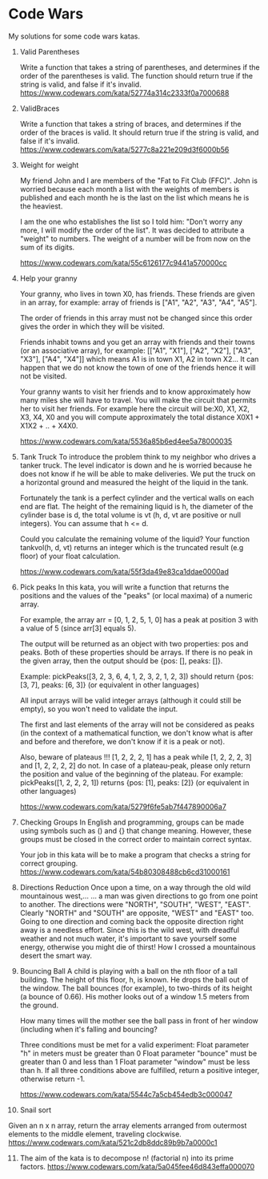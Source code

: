 # Code Wars

My solutions for some code wars katas.

1. Valid Parentheses

   Write a function that takes a string of parentheses, and determines if the order of the parentheses is valid. The
   function should return true if the string is valid, and false if it's invalid.
   https://www.codewars.com/kata/52774a314c2333f0a7000688


2. ValidBraces

   Write a function that takes a string of braces, and determines if the order of the braces is valid. It should return
   true if the string is valid, and false if it's invalid.
   https://www.codewars.com/kata/5277c8a221e209d3f6000b56


3. Weight for weight

   My friend John and I are members of the "Fat to Fit Club (FFC)". John is worried because each month a list with the
   weights of members is published and each month he is the last on the list which means he is the heaviest.

   I am the one who establishes the list so I told him: "Don't worry any more, I will modify the order of the list". It
   was decided to attribute a "weight" to numbers. The weight of a number will be from now on the sum of its digits.

   https://www.codewars.com/kata/55c6126177c9441a570000cc


4. Help your granny

   Your granny, who lives in town X0, has friends. These friends are given in an array, for example: array of friends
   is ["A1", "A2", "A3", "A4", "A5"].

   The order of friends in this array must not be changed since this order gives the order in which they will be
   visited.

   Friends inhabit towns and you get an array with friends and their towns (or an associative array), for
   example: [["A1", "X1"], ["A2", "X2"], ["A3", "X3"], ["A4", "X4"]] which means A1 is in town X1, A2 in town X2... It
   can happen that we do not know the town of one of the friends hence it will not be visited.

   Your granny wants to visit her friends and to know approximately how many miles she will have to travel. You will
   make the circuit that permits her to visit her friends. For example here the circuit will be:X0, X1, X2, X3, X4, X0
   and you will compute approximately the total distance X0X1 + X1X2 + .. + X4X0.

   https://www.codewars.com/kata/5536a85b6ed4ee5a78000035

5. Tank Truck To introduce the problem think to my neighbor who drives a tanker truck. The level indicator is down and
   he is worried because he does not know if he will be able to make deliveries. We put the truck on a horizontal ground
   and measured the height of the liquid in the tank.

   Fortunately the tank is a perfect cylinder and the vertical walls on each end are flat. The height of the remaining
   liquid is h, the diameter of the cylinder base is d, the total volume is vt (h, d, vt are positive or null integers).
   You can assume that h <= d.

   Could you calculate the remaining volume of the liquid? Your function tankvol(h, d, vt) returns an integer which is
   the truncated result (e.g floor) of your float calculation.

   https://www.codewars.com/kata/55f3da49e83ca1ddae0000ad
6. Pick peaks In this kata, you will write a function that returns the positions and the values of the "peaks" (or local
   maxima) of a numeric array.

   For example, the array arr = [0, 1, 2, 5, 1, 0] has a peak at position 3 with a value of 5 (since arr[3] equals 5).

   The output will be returned as an object with two properties: pos and peaks. Both of these properties should be
   arrays. If there is no peak in the given array, then the output should be {pos: [], peaks: []}.

   Example: pickPeaks([3, 2, 3, 6, 4, 1, 2, 3, 2, 1, 2, 3]) should return {pos: [3, 7], peaks: [6, 3]} (or equivalent in
   other languages)

   All input arrays will be valid integer arrays (although it could still be empty), so you won't need to validate the
   input.

   The first and last elements of the array will not be considered as peaks (in the context of a mathematical function,
   we don't know what is after and before and therefore, we don't know if it is a peak or not).

   Also, beware of plateaus !!! [1, 2, 2, 2, 1] has a peak while [1, 2, 2, 2, 3] and [1, 2, 2, 2, 2] do not. In case of
   a plateau-peak, please only return the position and value of the beginning of the plateau. For example:
   pickPeaks([1, 2, 2, 2, 1]) returns {pos: [1], peaks: [2]} (or equivalent in other languages)

   https://www.codewars.com/kata/5279f6fe5ab7f447890006a7

7. Checking Groups In English and programming, groups can be made using symbols such as () and {} that change meaning.
   However, these groups must be closed in the correct order to maintain correct syntax.

   Your job in this kata will be to make a program that checks a string for correct grouping.
   https://www.codewars.com/kata/54b80308488cb6cd31000161

8. Directions Reduction 
   Once upon a time, on a way through the old wild mountainous west,… … a man was given directions
   to go from one point to another. The directions were "NORTH", "SOUTH", "WEST", "EAST". Clearly "NORTH" and "SOUTH"
   are opposite, "WEST" and "EAST" too. Going to one direction and coming back the opposite direction right away is a needless effort. Since this is the wild west, with dreadful weather and not much water, it's important to save yourself some energy, otherwise you might die of thirst! How I crossed a mountainous desert the smart way.

9. Bouncing Ball
   A child is playing with a ball on the nth floor of a tall building. The height of this floor, h, is known. He drops the ball out of the window. The ball bounces (for example), to two-thirds of its height (a bounce of 0.66). His mother looks out of a window 1.5 meters from the ground.

   How many times will the mother see the ball pass in front of her window (including when it's falling and bouncing?

   Three conditions must be met for a valid experiment: 
Float parameter "h" in meters must be greater than 0
Float parameter "bounce" must be greater than 0 and less than 1
Float parameter "window" must be less than h.
If all three conditions above are fulfilled, return a positive integer, otherwise return -1.

   https://www.codewars.com/kata/5544c7a5cb454edb3c000047
10. Snail sort 

   Given an n x n array, return the array elements arranged from outermost elements to the middle element, traveling clockwise.
   https://www.codewars.com/kata/521c2db8ddc89b9b7a0000c1

11. The aim of the kata is to decompose n! (factorial n) into its prime factors.
    https://www.codewars.com/kata/5a045fee46d843effa000070
   